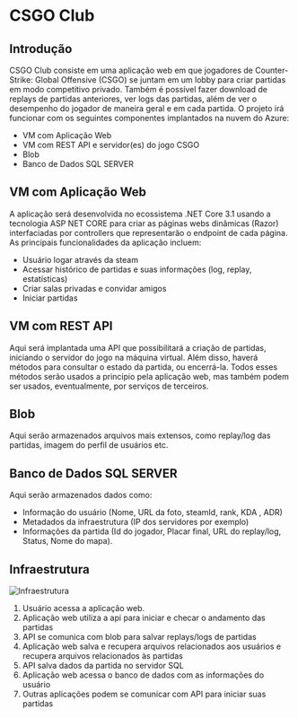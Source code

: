 # CSGO Club  
## Introdução  
CSGO Club consiste em uma aplicação web em que jogadores de Counter-Strike: Global Offensive (CSGO) se juntam em um lobby para criar partidas em modo competitivo privado. Também é possível fazer download de replays de partidas anteriores, ver logs das partidas, além de ver o desempenho do jogador de maneira geral e em cada partida. O projeto irá funcionar com os seguintes componentes implantados na nuvem do Azure:  
* VM com Aplicação Web  
* VM com REST API e servidor(es) do jogo CSGO  
* Blob  
* Banco de Dados SQL SERVER  

## VM com Aplicação Web
A aplicação será desenvolvida no ecossistema .NET Core 3.1 usando a tecnologia ASP NET CORE para criar as páginas webs dinâmicas (Razor) interfaciadas por controllers que representarão o endpoint de cada página. As principais funcionalidades da aplicação incluem:  
* Usuário logar através da steam  
* Acessar histórico de partidas e suas informações (log, replay, estatísticas)  
* Criar salas privadas e convidar amigos  
* Iniciar partidas

## VM com REST API 
Aqui será implantada uma API que possibilitará a criação de partidas, iniciando o servidor do jogo na máquina virtual. Além disso, haverá métodos para consultar o estado da partida, ou encerrá-la. Todos esses métodos serão usados a princípio pela aplicação web, mas também podem ser usados, eventualmente, por serviços de terceiros.

## Blob 
Aqui serão armazenados arquivos mais extensos, como replay/log das partidas, imagem do perfil de usuários etc.

## Banco de Dados SQL SERVER
Aqui serão armazenados dados como: 
* Informação do usuário (Nome, URL da foto, steamId, rank, KDA , ADR)  
* Metadados da infraestrutura (IP dos servidores por exemplo)  
* Informações da partida (Id do jogador, Placar final, URL do replay/log, Status, Nome do mapa).

## Infraestrutura
![Infraestrutura](https://daddiag204.blob.core.windows.net/images/infraestruturaimg.jpeg)  
1. Usuário acessa a aplicação web.
2. Aplicação web utiliza a api para iniciar e checar o andamento das partidas
3. API se comunica com blob para salvar replays/logs de partidas
4. Aplicação web salva e recupera arquivos relacionados aos usuários e recupera arquivos relacionados às partidas
5. API salva dados da partida no servidor SQL
6. Aplicação web acessa o banco de dados com as informações do usuário
7. Outras aplicações podem se comunicar com API para iniciar suas partidas
